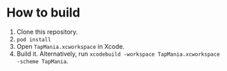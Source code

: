 # How to build

1. Clone this repository.
2. `pod install`
3. Open `TapMania.xcworkspace` in Xcode.
4. Build it.
   Alternatively, run `xcodebuild -workspace TapMania.xcworkspace -scheme TapMania`.
